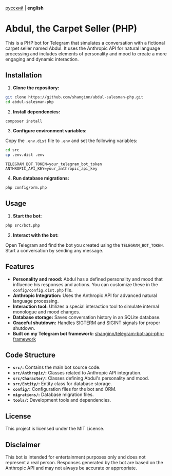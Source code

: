 [русский](README.md) | **english**

# Abdul, the Carpet Seller (PHP)

This is a PHP bot for Telegram that simulates a conversation with a fictional carpet seller named Abdul. It uses the Anthropic API for natural language processing and includes elements of personality and mood to create a more engaging and dynamic interaction.

## Installation

1. **Clone the repository:**

```bash
git clone https://github.com/shanginn/abdul-salesman-php.git
cd abdul-salesman-php
```

2. **Install dependencies:**

```bash
composer install
```

3. **Configure environment variables:**

Copy the `.env.dist` file to `.env` and set the following variables:

```bash
cd src
cp .env.dist .env
```

```dotenv
TELEGRAM_BOT_TOKEN=your_telegram_bot_token
ANTHROPIC_API_KEY=your_anthropic_api_key
```

4. **Run database migrations:**

```bash
php config/orm.php
```

## Usage

1. **Start the bot:**

```bash
php src/bot.php
```

2. **Interact with the bot:**

Open Telegram and find the bot you created using the `TELEGRAM_BOT_TOKEN`. Start a conversation by sending any message.

## Features

* **Personality and mood:** Abdul has a defined personality and mood that influence his responses and actions. You can customize these in the `config/config.dist.php` file.
* **Anthropic Integration:** Uses the Anthropic API for advanced natural language processing.
* **Interaction tool:** Utilizes a special interaction tool to simulate internal monologue and mood changes.
* **Database storage:** Saves conversation history in an SQLite database.
* **Graceful shutdown:** Handles SIGTERM and SIGINT signals for proper shutdown.
* **Built on my Telegram bot framework:** [shanginn/telegram-bot-api-php-framework](https://github.com/shanginn/telegram-bot-api-php-framework)

## Code Structure

* **`src/`:** Contains the main bot source code.
* **`src/Anthropic/`:** Classes related to Anthropic API integration.
* **`src/Character/`:** Classes defining Abdul's personality and mood.
* **`src/Entity/`:** Entity class for database storage.
* **`config/`:** Configuration files for the bot and ORM.
* **`migrations/`:** Database migration files.
* **`tools/`:** Development tools and dependencies.

## License

This project is licensed under the MIT License.

## Disclaimer

This bot is intended for entertainment purposes only and does not represent a real person.
Responses generated by the bot are based on the Anthropic API and may not always be accurate or appropriate.